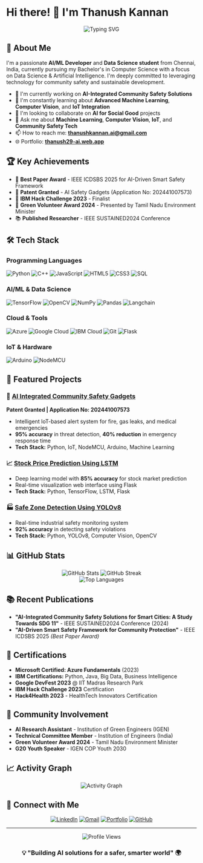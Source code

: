 # Hi there! 👋 I'm Thanush Kannan

<div align="center">
  <img src="https://readme-typing-svg.demolab.com?font=Fira+Code&pause=1000&color=2F81F7&center=true&vCenter=true&width=435&lines=AI+%26+ML+Enthusiast;Data+Science+Student;Community+Safety+Innovator;Open+Source+Contributor" alt="Typing SVG" />
</div>

## 🚀 About Me

I'm a passionate **AI/ML Developer** and **Data Science student** from Chennai, India, currently pursuing my Bachelor's in Computer Science with a focus on Data Science & Artificial Intelligence. I'm deeply committed to leveraging technology for community safety and sustainable development.

- 🔭 I'm currently working on **AI-Integrated Community Safety Solutions**
- 🌱 I'm constantly learning about **Advanced Machine Learning**, **Computer Vision**, and **IoT Integration**
- 👯 I'm looking to collaborate on **AI for Social Good** projects
- 💬 Ask me about **Machine Learning**, **Computer Vision**, **IoT**, and **Community Safety Tech**
- 📫 How to reach me: **thanushkannan.ai@gmail.com**
- 🌐 Portfolio: **[thanush29-ai.web.app](https://thanush29-ai.web.app)**

## 🏆 Key Achievements

- 🏅 **Best Paper Award** - IEEE ICDSBS 2025 for AI-Driven Smart Safety Framework
- 📜 **Patent Granted** - AI Safety Gadgets (Application No: 202441007573)
- 🥇 **IBM Hack Challenge 2023** - Finalist
- 🌱 **Green Volunteer Award 2024** - Presented by Tamil Nadu Environment Minister
- 📚 **Published Researcher** - IEEE SUSTAINED2024 Conference

## 🛠️ Tech Stack

### Programming Languages
![Python](https://img.shields.io/badge/Python-3776AB?style=for-the-badge&logo=python&logoColor=white)
![C++](https://img.shields.io/badge/C++-00599C?style=for-the-badge&logo=cplusplus&logoColor=white)
![JavaScript](https://img.shields.io/badge/JavaScript-F7DF1E?style=for-the-badge&logo=javascript&logoColor=black)
![HTML5](https://img.shields.io/badge/HTML5-E34F26?style=for-the-badge&logo=html5&logoColor=white)
![CSS3](https://img.shields.io/badge/CSS3-1572B6?style=for-the-badge&logo=css3&logoColor=white)
![SQL](https://img.shields.io/badge/SQL-4479A1?style=for-the-badge&logo=mysql&logoColor=white)

### AI/ML & Data Science
![TensorFlow](https://img.shields.io/badge/TensorFlow-FF6F00?style=for-the-badge&logo=tensorflow&logoColor=white)
![OpenCV](https://img.shields.io/badge/OpenCV-27338e?style=for-the-badge&logo=OpenCV&logoColor=white)
![NumPy](https://img.shields.io/badge/NumPy-013243?style=for-the-badge&logo=numpy&logoColor=white)
![Pandas](https://img.shields.io/badge/Pandas-150458?style=for-the-badge&logo=pandas&logoColor=white)
![Langchain](https://img.shields.io/badge/Langchain-121212?style=for-the-badge&logo=chainlink&logoColor=white)

### Cloud & Tools
![Azure](https://img.shields.io/badge/Microsoft_Azure-0089D0?style=for-the-badge&logo=microsoft-azure&logoColor=white)
![Google Cloud](https://img.shields.io/badge/Google_Cloud-4285F4?style=for-the-badge&logo=google-cloud&logoColor=white)
![IBM Cloud](https://img.shields.io/badge/IBM_Cloud-1261FE?style=for-the-badge&logo=ibm-cloud&logoColor=white)
![Git](https://img.shields.io/badge/Git-F05032?style=for-the-badge&logo=git&logoColor=white)
![Flask](https://img.shields.io/badge/Flask-000000?style=for-the-badge&logo=flask&logoColor=white)

### IoT & Hardware
![Arduino](https://img.shields.io/badge/Arduino-00979D?style=for-the-badge&logo=Arduino&logoColor=white)
![NodeMCU](https://img.shields.io/badge/NodeMCU-E7352C?style=for-the-badge&logo=nodemcu&logoColor=white)

## 🎯 Featured Projects

### 🚨 [AI Integrated Community Safety Gadgets](https://github.com/thanush29/AI-Integrated-community-safety-gadgets.git)
**Patent Granted | Application No: 202441007573**
- Intelligent IoT-based alert system for fire, gas leaks, and medical emergencies
- **95% accuracy** in threat detection, **40% reduction** in emergency response time
- **Tech Stack:** Python, IoT, NodeMCU, Arduino, Machine Learning

### 📈 [Stock Price Prediction Using LSTM](https://github.com/thanush29/Stock_Forcasting_web_app.git)
- Deep learning model with **85% accuracy** for stock market prediction
- Real-time visualization web interface using Flask
- **Tech Stack:** Python, TensorFlow, LSTM, Flask

### 🏭 [Safe Zone Detection Using YOLOv8](https://github.com/thanush29/New-Website-SafeZone.git)
- Real-time industrial safety monitoring system
- **92% accuracy** in detecting safety violations
- **Tech Stack:** Python, YOLOv8, Computer Vision, OpenCV

## 📊 GitHub Stats

<div align="center">
  <img src="https://github-readme-stats.vercel.app/api?username=thanush29&show_icons=true&theme=radical" alt="GitHub Stats" />
  <img src="https://github-readme-streak-stats.herokuapp.com/?user=thanush29&theme=radical" alt="GitHub Streak" />
</div>

<div align="center">
  <img src="https://github-readme-stats.vercel.app/api/top-langs/?username=thanush29&layout=compact&theme=radical" alt="Top Languages" />
</div>

## 📚 Recent Publications

- **"AI-Integrated Community Safety Solutions for Smart Cities: A Study Towards SDG 11"** - IEEE SUSTAINED2024 Conference (2024)
- **"AI-Driven Smart Safety Framework for Community Protection"** - IEEE ICDSBS 2025 *(Best Paper Award)*

## 🏅 Certifications

- **Microsoft Certified: Azure Fundamentals** (2023)
- **IBM Certifications:** Python, Java, Big Data, Business Intelligence
- **Google DevFest 2023** @ IIT Madras Research Park
- **IBM Hack Challenge 2023** Certification
- **Hack4Health 2023** - HealthTech Innovators Certification

## 🌱 Community Involvement

- **AI Research Assistant** - Institution of Green Engineers (IGEN)
- **Technical Committee Member** - Institution of Engineers (India)
- **Green Volunteer Award 2024** - Tamil Nadu Environment Minister
- **G20 Youth Speaker** - IGEN COP Youth 2030

## 📈 Activity Graph

<div align="center">
  <img src="https://github-readme-activity-graph.vercel.app/graph?username=thanush29&theme=github-compact" alt="Activity Graph" />
</div>

## 🤝 Connect with Me

<div align="center">
  
[![LinkedIn](https://img.shields.io/badge/LinkedIn-0077B5?style=for-the-badge&logo=linkedin&logoColor=white)](https://linkedin.com/in/thanush29)
[![Gmail](https://img.shields.io/badge/Gmail-D14836?style=for-the-badge&logo=gmail&logoColor=white)](mailto:thanushkannan.ai@gmail.com)
[![Portfolio](https://img.shields.io/badge/Portfolio-FF5722?style=for-the-badge&logo=google-chrome&logoColor=white)](https://thanush29-ai.web.app)
[![GitHub](https://img.shields.io/badge/GitHub-100000?style=for-the-badge&logo=github&logoColor=white)](https://github.com/thanush29)

</div>

---

<div align="center">
  <img src="https://komarev.com/ghpvc/?username=thanush29&label=Profile%20Views&color=blueviolet&style=flat-square" alt="Profile Views" />
</div>

<div align="center">
  
### 💡 "Building AI solutions for a safer, smarter world" 🌍

</div>
